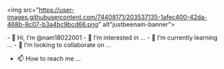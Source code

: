 <p align=”center”>

<img src="https://user-images.githubusercontent.com/74408171/203537135-1afec400-42da-468b-8c07-b3a4bc9bcd66.png" alt"justbeenam-banner">
</p>
- 👋 Hi, I’m @nam18022001
- 👀 I’m interested in ...
- 🌱 I’m currently learning ...
- 💞️ I’m looking to collaborate on ...

- 📫 How to reach me ...

<!---
nam18022001/nam18022001 is a ✨ special ✨ repository because its `README.md` (this file) appears on your GitHub profile.
You can click the Preview link to take a look at your changes.
--->
